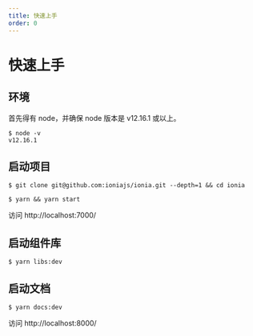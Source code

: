 ```yaml
---
title: 快速上手
order: 0
---
```


# 快速上手

## 环境

首先得有 node，并确保 node 版本是 v12.16.1 或以上。

```shell
$ node -v
v12.16.1
```

## 启动项目

```shell
$ git clone git@github.com:ioniajs/ionia.git --depth=1 && cd ionia

$ yarn && yarn start
```

访问 http://localhost:7000/

## 启动组件库

```shell
$ yarn libs:dev
```

## 启动文档

```shell
$ yarn docs:dev
```

访问 http://localhost:8000/
